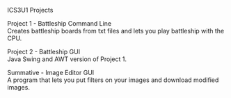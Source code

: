 ICS3U1 Projects  

Project 1 - Battleship Command Line  
Creates battleship boards from txt files and lets you play battleship with the CPU.

Project 2 - Battleship GUI  
Java Swing and AWT version of Project 1.

Summative - Image Editor GUI  
A program that lets you put filters on your images and download modified images.
